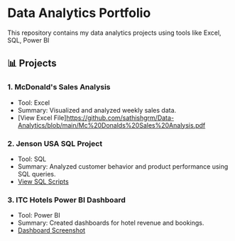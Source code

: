 # Data Analytics Portfolio

This repository contains my data analytics projects using tools like Excel, SQL, Power BI


## 📊 Projects

### 1. McDonald's Sales Analysis
- Tool: Excel
- Summary: Visualized and analyzed weekly sales data.
- [View Excel File]https://github.com/sathishgrm/Data-Analytics/blob/main/Mc%20Donalds%20Sales%20Analysis.pdf

### 2. Jenson USA SQL Project
- Tool: SQL
- Summary: Analyzed customer behavior and product performance using SQL queries.
- [View SQL Scripts](./JensonUSA_Analysis.sql)

### 3. ITC Hotels Power BI Dashboard
- Tool: Power BI
- Summary: Created dashboards for hotel revenue and bookings.
- [Dashboard Screenshot](./ITC_Hotels_Dashboard.png)
